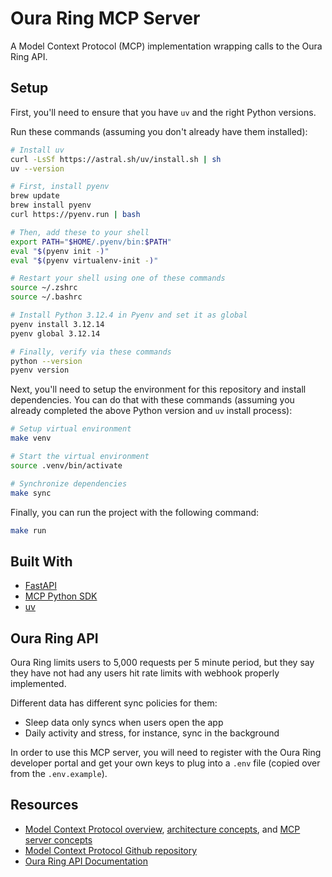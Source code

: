 # Oura Ring MCP Server

A Model Context Protocol (MCP) implementation wrapping calls to the Oura Ring API.

## Setup

First, you'll need to ensure that you have `uv` and the right Python versions.

Run these commands (assuming you don't already have them installed):

```sh
# Install uv
curl -LsSf https://astral.sh/uv/install.sh | sh
uv --version

# First, install pyenv
brew update
brew install pyenv
curl https://pyenv.run | bash

# Then, add these to your shell
export PATH="$HOME/.pyenv/bin:$PATH"
eval "$(pyenv init -)"
eval "$(pyenv virtualenv-init -)"

# Restart your shell using one of these commands
source ~/.zshrc
source ~/.bashrc

# Install Python 3.12.4 in Pyenv and set it as global
pyenv install 3.12.14
pyenv global 3.12.14

# Finally, verify via these commands
python --version
pyenv version
```

Next, you'll need to setup the environment for this repository and install dependencies. You can do that with these commands (assuming you already completed the above Python version and `uv` install process):

```sh
# Setup virtual environment
make venv

# Start the virtual environment
source .venv/bin/activate

# Synchronize dependencies
make sync
```

Finally, you can run the project with the following command:

```sh
make run
```

## Built With

- [FastAPI](https://fastapi.tiangolo.com/)
- [MCP Python SDK](https://github.com/modelcontextprotocol/python-sdk)
- [uv](https://github.com/astral-sh/uv)

## Oura Ring API

Oura Ring limits users to 5,000 requests per 5 minute period, but they say they have not had any users hit rate limits with webhook properly implemented.

Different data has different sync policies for them:
- Sleep data only syncs when users open the app
- Daily activity and stress, for instance, sync in the background

In order to use this MCP server, you will need to register with the Oura Ring developer portal and get your own keys to plug into a `.env` file (copied over from the `.env.example`).

## Resources

- [Model Context Protocol overview](https://modelcontextprotocol.io/docs/getting-started/intro), [architecture concepts](https://modelcontextprotocol.io/docs/learn/architecture), and [MCP server concepts](https://modelcontextprotocol.io/docs/learn/server-concepts)
- [Model Context Protocol Github repository](https://github.com/modelcontextprotocol)
- [Oura Ring API Documentation](https://cloud.ouraring.com/v2/docs)
